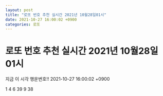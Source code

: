 ```yaml
---
layout: post
title: "로또 번호 추천 실시간 2021년 10월28일01시"
date: 2021-10-27 16:00:02 +0900
categories: 로또
---
```


# 로또 번호 추천 실시간 2021년 10월28일01시

지금 이 시각 행운번호!! 2021-10-27 16:00:02 +0900

 1  4  6  39  9  38 

